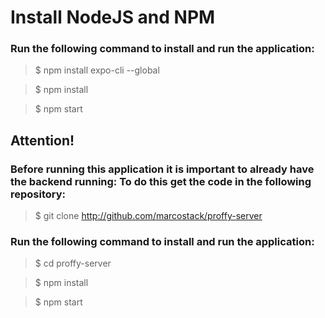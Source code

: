 # Install NodeJS and NPM

### Run the following command to install and run the application:

>$ npm install expo-cli --global

>$ npm install

>$ npm start

## Attention!

### Before running this application it is important to already have the backend running: To do this get the code in the following repository:

>$ git clone http://github.com/marcostack/proffy-server

### Run the following command to install and run the application:

>$ cd proffy-server

>$ npm install

>$ npm start

